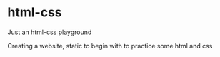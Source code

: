 # html-css
Just an html-css playground

Creating a website, static to begin with to practice some html and css
